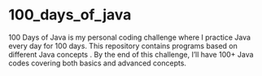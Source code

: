 # 100_days_of_java
100 Days of Java is my personal coding challenge where I practice Java every day for 100 days. This repository contains programs based on different Java concepts . By the end of this challenge, I’ll have 100+ Java codes covering both basics and advanced concepts.
